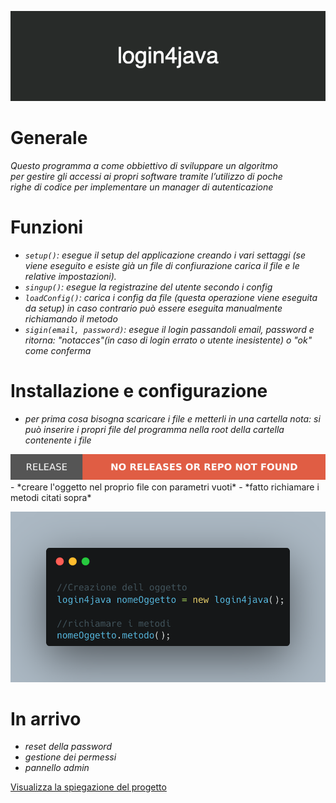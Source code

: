 ![](./img/login4java.png)
# Generale

*Questo programma a come obbiettivo di sviluppare un algoritmo <br> per gestire gli accessi ai propri software tramite l’utilizzo di poche <br> righe di codice per implementare un manager di autenticazione*

# Funzioni

- *`setup()`: esegue il setup del applicazione creando i vari settaggi (se viene eseguito e esiste già un file di confiurazione carica il file e le relative impostazioni).*
- *`singup()`: esegue la registrazine del utente secondo i config*
- *`loadConfig()`: carica i config da file (questa operazione viene eseguita da setup) in caso contrario può essere eseguita manualmente richiamando il metodo*
- *`sigin(email, password)`: esegue il login passandoli email, password e ritorna: "notacces"(in caso di login errato o utente inesistente) o "ok" come conferma*

# Installazione e configurazione

- *per prima cosa bisogna scaricare i file e metterli in una cartella nota: si può inserire i propri file del programma nella root della cartella contenente i file*
<a href="https://github.com/AlessioSS/login4java/releases/tag/1.0">
<img src="./img/login4java.svg">
</a>
- *creare l'oggetto nel proprio file con parametri vuoti*
- *fatto richiamare i metodi citati sopra*

![](./img/install.png)

# In arrivo
- *reset della password*
- *gestione dei permessi*
- *pannello admin*


[Visualizza la spiegazione del progetto](./user-man.md)